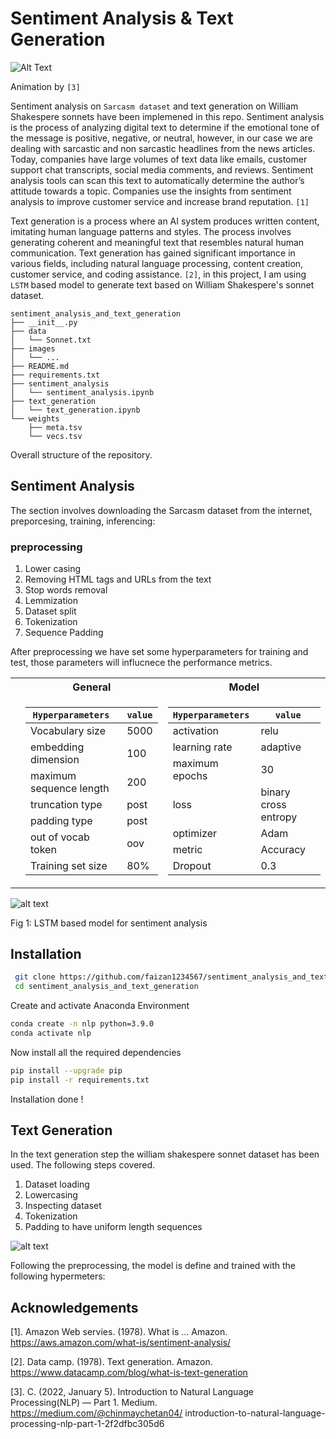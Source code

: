 # Sentiment Analysis & Text Generation

![Alt Text](https://github.com/faizan1234567/sentiment_analysis_and_text_generation/blob/main/images/text_gen.gif)

Animation by ```[3]```

Sentiment analysis on ```Sarcasm dataset``` and text generation on William Shakespere sonnets have been implemened in this repo.
Sentiment analysis is the process of analyzing digital text to determine if the emotional tone of the message is positive, negative, or neutral, however, in our case we are dealing with sarcastic and non sarcastic headlines from the news articles. Today, companies have large volumes of text data like emails, customer support chat transcripts, social media comments, and reviews. Sentiment analysis tools can scan this text to automatically determine the author’s attitude towards a topic. Companies use the insights from sentiment analysis to improve customer service and increase brand reputation. ```[1]```

Text generation is a process where an AI system produces written content, imitating human language patterns and styles. The process involves generating coherent and meaningful text that resembles natural human communication. Text generation has gained significant importance in various fields, including natural language processing, content creation, customer service, and coding assistance. ```[2]```, in this project, I am using ```LSTM``` based model to generate text based on William Shakespere's sonnet dataset.

```
sentiment_analysis_and_text_generation 
├── __init__.py  
├── data
│   └── Sonnet.txt  
├── images 
│   └── ...
├── README.md  
├── requirements.txt  
├── sentiment_analysis
│   └── sentiment_analysis.ipynb 
├── text_generation
│   └── text_generation.ipynb
└── weights
    ├── meta.tsv  
    └── vecs.tsv
```

Overall structure of the repository. 

## Sentiment Analysis
The section involves downloading the Sarcasm dataset from the internet, preporcesing, training, inferencing:
### preprocessing
1. Lower casing
2. Removing HTML tags and URLs from the text
3. Stop words removal
4. Lemmization
5. Dataset split
6. Tokenization
7. Sequence Padding

After preprocessing we have set some hyperparameters for training and test, those parameters will influcnece the performance metrics.

<table>
  <tr>
  <th></th>
  <th>General</th>
  <th>Model</th>
  </tr>
  <tr>
  <td>

  </td>
  <td>

| ```Hyperparameters ```        | ```value```  |    
| ----------------------        | -------- |
| Vocabulary size               | 5000     |
| embedding dimension           | 100      |
| maximum sequence length       | 200      |
| truncation type               | post     |
| padding type                  | post     |
| out of vocab token            | oov      |
| Training set size             | 80%      |

              
  </td>
  <td>
    
| ```Hyperparameters ``` | ```value```          |    
| ---------------------- | -----------------    |
| activation             | relu                 |
| learning rate          | adaptive             |
| maximum epochs         | 30                   |
| loss                   | binary cross entropy |
| optimizer              | Adam                 |
| metric                 | Accuracy             |
| Dropout                |   0.3                |
              
   </td>
  </tr>
  <tr>
</table>



![alt text](https://github.com/faizan1234567/sentiment_analysis_and_text_generation/blob/main/images/model_pic_task3.PNG)

Fig 1: LSTM based model for sentiment analysis

## Installation

```bash
 git clone https://github.com/faizan1234567/sentiment_analysis_and_text_generation
 cd sentiment_analysis_and_text_generation
```
Create and activate Anaconda Environment
```bash
conda create -n nlp python=3.9.0
conda activate nlp
```
Now install all the required dependencies
```bash
pip install --upgrade pip
pip install -r requirements.txt
```
Installation done !

## Text Generation
In the text generation step the william shakespere sonnet dataset has been used. 
The following steps covered.
1. Dataset loading
2. Lowercasing
3. Inspecting dataset 
4. Tokenization
5. Padding to have uniform length sequences

![alt text](https://github.com/faizan1234567/sentiment_analysis_and_text_generation/blob/main/images/poemcloud.png)

Following the preprocessing, the model is define and trained with the following hypermeters:

## Acknowledgements
[1]. Amazon Web servies. (1978). What is ... Amazon. https://aws.amazon.com/what-is/sentiment-analysis/ 

[2]. Data camp. (1978). Text generation. Amazon. https://www.datacamp.com/blog/what-is-text-generation 

[3]. C. (2022, January 5). Introduction to Natural Language Processing(NLP) — Part 1. Medium. https://medium.com/@chinmaychetan04/     introduction-to-natural-language-processing-nlp-part-1-2f2dfbc305d6